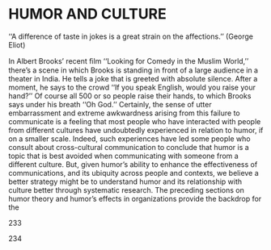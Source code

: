 # HUMOR AND CULTURE

‘‘A difference of taste in jokes is a great strain on the affections.’’ (George Eliot)

In Albert Brooks’ recent ﬁlm ‘‘Looking for Comedy in the Muslim World,’’ there’s a scene in which Brooks is standing in front of a large audience in a theater in India. He tells a joke that is greeted with absolute silence. After a moment, he says to the crowd ‘‘If you speak English, would you raise your hand?’’ Of course all 500 or so people raise their hands, to which Brooks says under his breath ‘‘Oh God.’’ Certainly, the sense of utter embarrassment and extreme awkwardness arising from this failure to communicate is a feeling that most people who have interacted with people from different cultures have undoubtedly experienced in relation to humor, if on a smaller scale. Indeed, such experiences have led some people who consult about cross-cultural communication to conclude that humor is a topic that is best avoided when communicating with someone from a different culture. But, given humor’s ability to enhance the effectiveness of communications, and its ubiquity across people and contexts, we believe a better strategy might be to understand humor and its relationship with culture better through systematic research. The preceding sections on humor theory and humor’s effects in organizations provide the backdrop for the

233

234